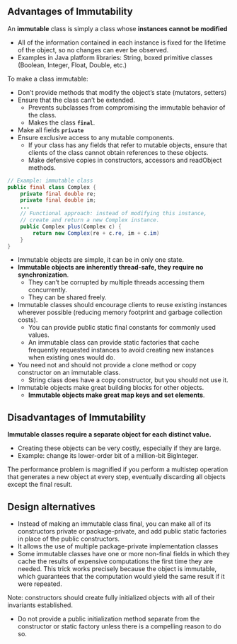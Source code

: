 ## Advantages of Immutability

An **immutable** class is simply a class whose **instances cannot be modified**
* All of the information contained in each instance is fixed for the lifetime of the object, so no changes can ever be observed.
* Examples in Java platform libraries: String, boxed primitive classes (Boolean, Integer, Float, Double, etc.)

To make a class immutable:
* Don’t provide methods that modify the object’s state (mutators, setters)
* Ensure that the class can’t be extended.
  * Prevents subclasses from compromising the immutable behavior of the class.
  * Makes the class **`final`**.
* Make all fields **`private`**
* Ensure exclusive access to any mutable components.
  * If your class has any fields that refer to mutable objects, ensure that clients of the class cannot obtain references to these objects.
  * Make defensive copies in constructors, accessors and readObject methods.

```java
// Example: immutable class
public final class Complex {
    private final double re;
    private final double im;
    ...
    // Functional approach: instead of modifying this instance,
    // create and return a new Complex instance.
    public Complex plus(Complex c) {
        return new Complex(re + c.re, im + c.im)
    }
}
```

* Immutable objects are simple, it can be in only one state.
* **Immutable objects are inherently thread-safe, they require no synchronization**.
  * They can’t be corrupted by multiple threads accessing them concurrently.
  * They can be shared freely.
* Immutable classes should encourage clients to reuse existing instances wherever possible (reducing memory footprint and garbage collection costs).
  * You can provide public static final constants for commonly used values.
  * An immutable class can provide static factories that cache frequently requested instances to avoid creating new instances when existing ones would do.
* You need not and should not provide a clone method or copy constructor on an immutable class.
  * String class does have a copy constructor, but you should not use it.
* Immutable objects make great building blocks for other objects.
  * **Immutable objects make great map keys and set elements**.

## Disadvantages of Immutability
**Immutable classes require a separate object for each distinct value.**
* Creating these objects can be very costly, especially if they are large.
* Example: change its lower-order bit of a million-bit BigInteger.

The performance problem is magnified if you perform a multistep operation that generates a new object at every step, eventually discarding all objects except the final result.

## Design alternatives

* Instead of making an immutable class final, you can make all of its constructors private or package-private, and add public static factories in place of the public constructors.
* It allows the use of multiple package-private implementation classes
* Some immutable classes have one or more non-final fields in which they cache the results of expensive computations the first time they are needed. This trick works precisely because the object is immutable, which guarantees that the computation would yield the same result if it were repeated.

Note: constructors should create fully initialized objects with all of their invariants established.
* Do not provide a public initialization method separate from the constructor or static factory unless there is a compelling reason to do so.